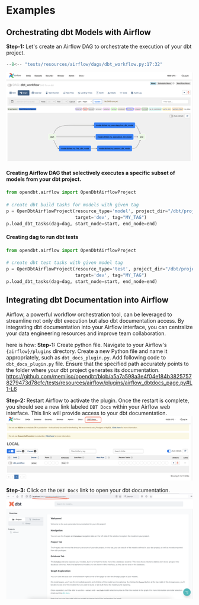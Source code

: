 # Examples

## Orchestrating dbt Models with Airflow

**Step-1:** Let's create an Airflow DAG to orchestrate the execution of your dbt project.

```python
--8<-- "tests/resources/airflow/dags/dbt_workflow.py:17:32"
```

![airflow-dbt-flow.png](assets%2Fairflow-dbt-flow.png)

#### Creating Airflow DAG that selectively executes a specific subset of models from your dbt project.

```python
from opendbt.airflow import OpenDbtAirflowProject

# create dbt build tasks for models with given tag
p = OpenDbtAirflowProject(resource_type='model', project_dir="/dbt/project_dir", profiles_dir="/dbt/profiles_dir",
                          target='dev', tag="MY_TAG")
p.load_dbt_tasks(dag=dag, start_node=start, end_node=end)
```

#### Creating dag to run dbt tests

```python
from opendbt.airflow import OpenDbtAirflowProject

# create dbt test tasks with given model tag
p = OpenDbtAirflowProject(resource_type='test', project_dir="/dbt/project_dir", profiles_dir="/dbt/profiles_dir",
                          target='dev', tag="MY_TAG")
p.load_dbt_tasks(dag=dag, start_node=start, end_node=end)
```

## Integrating dbt Documentation into Airflow

Airflow, a powerful workflow orchestration tool, can be leveraged to streamline not only dbt execution but also dbt
documentation access. By integrating dbt documentation into your Airflow interface, you can centralize your data
engineering resources and improve team collaboration.

here is how:
**Step-1:** Create python file. Navigate to your Airflow's `{airflow}/plugins` directory.
Create a new Python file and name it appropriately, such as `dbt_docs_plugin.py`. Add following code to
`dbt_docs_plugin.py` file.
Ensure that the specified path accurately points to the folder where your dbt project generates its documentation.
https://github.com/memiiso/opendbt/blob/a5a7a598a3e4f04e184b38257578279473d78cfc/tests/resources/airflow/plugins/airflow_dbtdocs_page.py#L1-L6

**Step-2:** Restart Airflow to activate the plugin. Once the restart is complete, you should see a new link labeled
`DBT Docs` within your Airflow web interface. This link will provide access to your dbt documentation.
![airflow-dbt-docs-link.png](assets%2Fairflow-dbt-docs-link.png)

**Step-3:** Click on the `DBT Docs` link to open your dbt documentation.
![airflow-dbt-docs-page.png](assets%2Fairflow-dbt-docs-page.png)